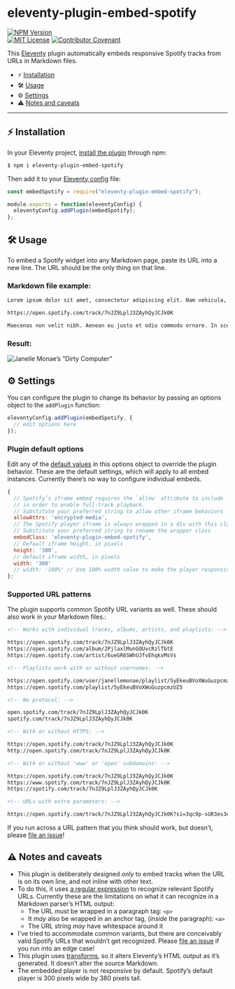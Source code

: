 # eleventy-plugin-embed-spotify

[![NPM Version](https://img.shields.io/npm/v/eleventy-plugin-embed-spotify?style=for-the-badge)](https://www.npmjs.com/package/eleventy-plugin-embed-spotify)\
[![MIT License](https://img.shields.io/github/license/gfscott/eleventy-plugin-embed-spotify?style=for-the-badge)](https://github.com/gfscott/eleventy-plugin-embed-spotify/blob/master/LICENSE)
[![Contributor Covenant](https://img.shields.io/badge/Contributor%20Covenant-v2.0-ff69b4.svg?style=for-the-badge)](code_of_conduct.md)

This [Eleventy](https://www.11ty.dev/) plugin automatically embeds responsive Spotify tracks from URLs in Markdown files.

- ⚡️ [Installation](#install-in-eleventy)
- 🛠 [Usage](#usage)
- ⚙️ [Settings](#settings)
- ⚠️ [Notes and caveats](#notes-and-caveats)

---

## ⚡️ Installation

In your Eleventy project, [install the plugin](https://www.11ty.dev/docs/plugins/#adding-a-plugin) through npm:

```sh
$ npm i eleventy-plugin-embed-spotify
```

Then add it to your [Eleventy config](https://www.11ty.dev/docs/config/) file:

```javascript
const embedSpotify = require("eleventy-plugin-embed-spotify");

module.exports = function(eleventyConfig) {
  eleventyConfig.addPlugin(embedSpotify);
};
```

## 🛠 Usage

To embed a Spotify widget into any Markdown page, paste its URL into a new line. The URL should be the only thing on that line.

### Markdown file example:

```markdown
Lorem ipsum dolor sit amet, consectetur adipiscing elit. Nam vehicula, elit vel condimentum porta, purus.

https://open.spotify.com/track/7nJZ9LplJ3ZAyhQyJCJk0K

Maecenas non velit nibh. Aenean eu justo et odio commodo ornare. In scelerisque sapien at.
```

### Result:

![Janelle Monae’s “Dirty Computer”](https://user-images.githubusercontent.com/547470/78504267-f70eb980-7739-11ea-8206-9862782b1f80.png)

## ⚙️ Settings

You can configure the plugin to change its behavior by passing an options object to the `addPlugin` function:

```javascript
eleventyConfig.addPlugin(embedSpotify, {
  // edit options here
});
```

### Plugin default options

Edit any of the [default values](lib/pluginDefaults.js) in this options object to override the plugin behavior. These are the default settings, which will apply to all embed instances. Currently there’s no way to configure individual embeds.

```javascript
{
  // Spotify’s iframe embed requires the `allow` attribute to include `encrypted-media`
  // in order to enable full-track playback.
  // Substitute your preferred string to allow other iframe behaviors
  allowAttrs: 'encrypted-media',
  // The Spotify player iframe is always wrapped in a div with this class.
  // Substitute your preferred string to rename the wrapper class
  embedClass: 'eleventy-plugin-embed-spotify',
  // Default iframe height, in pixels
  height: '380',
  // default iframe width, in pixels
  width: '300'
  // width: '100%' // Use 100% width value to make the player responsive!
};
```

### Supported URL patterns

The plugin supports common Spotify URL variants as well. These should also work in your Markdown files.:

```markdown
<!-- Works with individual tracks, albums, artists, and playlists: -->

https://open.spotify.com/track/7nJZ9LplJ3ZAyhQyJCJk0K
https://open.spotify.com/album/2PjlaxlMunGOUvcRzlTbtE
https://open.spotify.com/artist/6ueGR6SWhUJfvEhqkvMsVs

<!-- Playlists work with or without usernames: -->

https://open.spotify.com/user/janellemonae/playlist/5yEkeuBVoXWuGuzpcmzUZ5
https://open.spotify.com/playlist/5yEkeuBVoXWuGuzpcmzUZ5

<!-- No protocol: -->

open.spotify.com/track/7nJZ9LplJ3ZAyhQyJCJk0K
spotify.com/track/7nJZ9LplJ3ZAyhQyJCJk0K

<!-- With or without HTTPS: -->

https://open.spotify.com/track/7nJZ9LplJ3ZAyhQyJCJk0K
http://open.spotify.com/track/7nJZ9LplJ3ZAyhQyJCJk0K

<!-- With or without 'www' or 'open' subdomains: -->

https://open.spotify.com/track/7nJZ9LplJ3ZAyhQyJCJk0K
https://www.spotify.com/track/7nJZ9LplJ3ZAyhQyJCJk0K
https://spotify.com/track/7nJZ9LplJ3ZAyhQyJCJk0K

<!-- URLs with extra parameters: -->

https://open.spotify.com/track/7nJZ9LplJ3ZAyhQyJCJk0K?si=3qc9p-sGR3es3e8kkP9VFA
```

If you run across a URL pattern that you think should work, but doesn’t, please [file an issue](https://github.com/gfscott/eleventy-plugin-embed-spotify/issues/new)!

## ⚠️ Notes and caveats

- This plugin is deliberately designed _only_ to embed tracks when the URL is on its own line, and not inline with other text.
- To do this, it uses [a regular expression](lib/spotPattern.js) to recognize relevant Spotify URLs. Currently these are the limitations on what it can recognize in a Markdown parser’s HTML output:
  - The URL *must* be wrapped in a paragraph tag: `<p>`
  - It *may* also be wrapped in an anchor tag, (*inside* the paragraph): `<a>`
  - The URL string *may* have whitespace around it
- I’ve tried to accommodate common variants, but there are conceivably valid Spotify URLs that wouldn’t get recognized. Please [file an issue](https://github.com/gfscott/eleventy-plugin-embed-spotify/issues/new) if you run into an edge case!
- This plugin uses [transforms](https://www.11ty.dev/docs/config/#transforms), so it alters Eleventy’s HTML output as it’s generated. It doesn’t alter the source Markdown.
- The embedded player is not responsive by default. Spotify’s default player is 300 pixels wide by 380 pixels tall.